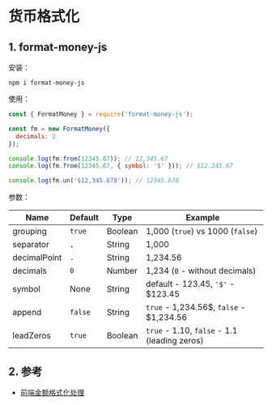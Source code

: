 # 货币格式化

## 1. format-money-js

安装：

```shell
npm i format-money-js
```

使用：

```js
const { FormatMoney } = require('format-money-js');

const fm = new FormatMoney({
  decimals: 2
});

console.log(fm.from(12345.67)); // 12,345.67
console.log(fm.from(12345.67, { symbol: '$' })); // $12,345.67

console.log(fm.un('$12,345.678')); // 12345.678
```

参数：

| Name          | Default    | Type    | Example
|---------------|------------|---------|----------------------------------------------|
| grouping      | `true`     | Boolean | 1,000 (`true`) vs 1000 (`false`)             |
| separator     | `,`        | String  | 1,000                                        |
| decimalPoint  | `.`        | String  | 1,234.56                                     |
| decimals      | `0`        | Number  | 1,234 (`0` - without decimals)               |
| symbol        | None       | String  | default - 123.45, `'$'` - $123.45            |
| append        | `false`    | String  | `true` - 1,234.56$, `false` - $1,234.56      |
| leadZeros     | `true`     | Boolean | `true` - 1.10, `false` - 1.1 (leading zeros) |


## 2. 参考

* [前端金额格式化处理](https://juejin.cn/post/7028086399601475591)